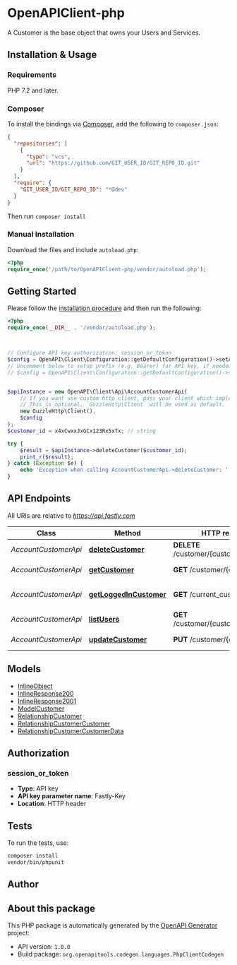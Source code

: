 # OpenAPIClient-php

A Customer is the base object that owns your Users and Services.


## Installation & Usage

### Requirements

PHP 7.2 and later.

### Composer

To install the bindings via [Composer](https://getcomposer.org/), add the following to `composer.json`:

```json
{
  "repositories": [
    {
      "type": "vcs",
      "url": "https://github.com/GIT_USER_ID/GIT_REPO_ID.git"
    }
  ],
  "require": {
    "GIT_USER_ID/GIT_REPO_ID": "*@dev"
  }
}
```

Then run `composer install`

### Manual Installation

Download the files and include `autoload.php`:

```php
<?php
require_once('/path/to/OpenAPIClient-php/vendor/autoload.php');
```

## Getting Started

Please follow the [installation procedure](#installation--usage) and then run the following:

```php
<?php
require_once(__DIR__ . '/vendor/autoload.php');



// Configure API key authorization: session_or_token
$config = OpenAPI\Client\Configuration::getDefaultConfiguration()->setApiKey('Fastly-Key', 'YOUR_API_KEY');
// Uncomment below to setup prefix (e.g. Bearer) for API key, if needed
// $config = OpenAPI\Client\Configuration::getDefaultConfiguration()->setApiKeyPrefix('Fastly-Key', 'Bearer');


$apiInstance = new OpenAPI\Client\Api\AccountCustomerApi(
    // If you want use custom http client, pass your client which implements `GuzzleHttp\ClientInterface`.
    // This is optional, `GuzzleHttp\Client` will be used as default.
    new GuzzleHttp\Client(),
    $config
);
$customer_id = x4xCwxxJxGCx123Rx5xTx; // string

try {
    $result = $apiInstance->deleteCustomer($customer_id);
    print_r($result);
} catch (Exception $e) {
    echo 'Exception when calling AccountCustomerApi->deleteCustomer: ', $e->getMessage(), PHP_EOL;
}

```

## API Endpoints

All URIs are relative to *https://api.fastly.com*

Class | Method | HTTP request | Description
------------ | ------------- | ------------- | -------------
*AccountCustomerApi* | [**deleteCustomer**](docs/Api/AccountCustomerApi.md#deletecustomer) | **DELETE** /customer/{customer_id} | Delete a customer
*AccountCustomerApi* | [**getCustomer**](docs/Api/AccountCustomerApi.md#getcustomer) | **GET** /customer/{customer_id} | Get a customer
*AccountCustomerApi* | [**getLoggedInCustomer**](docs/Api/AccountCustomerApi.md#getloggedincustomer) | **GET** /current_customer | Get the logged in customer
*AccountCustomerApi* | [**listUsers**](docs/Api/AccountCustomerApi.md#listusers) | **GET** /customer/{customer_id}/users | List users
*AccountCustomerApi* | [**updateCustomer**](docs/Api/AccountCustomerApi.md#updatecustomer) | **PUT** /customer/{customer_id} | Update a customer

## Models

- [InlineObject](docs/Model/InlineObject.md)
- [InlineResponse200](docs/Model/InlineResponse200.md)
- [InlineResponse2001](docs/Model/InlineResponse2001.md)
- [ModelCustomer](docs/Model/ModelCustomer.md)
- [RelationshipCustomer](docs/Model/RelationshipCustomer.md)
- [RelationshipCustomerCustomer](docs/Model/RelationshipCustomerCustomer.md)
- [RelationshipCustomerCustomerData](docs/Model/RelationshipCustomerCustomerData.md)

## Authorization

### session_or_token

- **Type**: API key
- **API key parameter name**: Fastly-Key
- **Location**: HTTP header


## Tests

To run the tests, use:

```bash
composer install
vendor/bin/phpunit
```

## Author



## About this package

This PHP package is automatically generated by the [OpenAPI Generator](https://openapi-generator.tech) project:

- API version: `1.0.0`
- Build package: `org.openapitools.codegen.languages.PhpClientCodegen`
